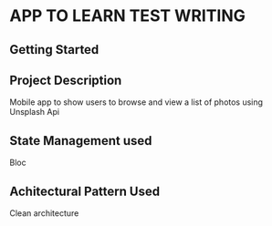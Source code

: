 # APP TO LEARN TEST WRITING


## Getting Started

## Project Description
Mobile app to show users to browse and view a list of photos using Unsplash Api 

## State Management used
Bloc 
## Achitectural Pattern Used
Clean architecture



